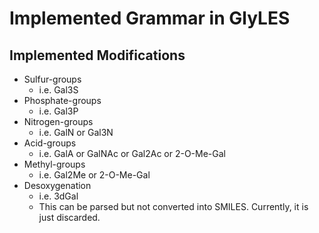 # Implemented Grammar in GlyLES

## Implemented Modifications

* Sulfur-groups
  * i.e. Gal3S
* Phosphate-groups
  * i.e. Gal3P
* Nitrogen-groups
  * i.e. GalN or Gal3N
* Acid-groups
  * i.e. GalA or GalNAc or Gal2Ac or 2-O-Me-Gal
* Methyl-groups
  * i.e. Gal2Me or 2-O-Me-Gal
* Desoxygenation
  * i.e. 3dGal
  * This can be parsed but not converted into SMILES. Currently, it is just discarded.